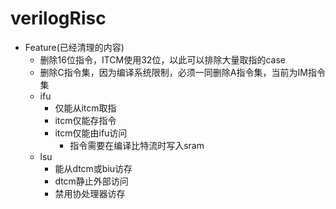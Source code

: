 # verilogRisc



* Feature(已经清理的内容)
    - 删除16位指令，ITCM使用32位，以此可以排除大量取指的case
    - 删除C指令集，因为编译系统限制，必须一同删除A指令集，当前为IM指令集
    - ifu
        + 仅能从itcm取指
        + itcm仅能存指令
        + itcm仅能由ifu访问
            * 指令需要在编译比特流时写入sram
    - lsu
        + 能从dtcm或biu访存
        + dtcm静止外部访问
        + 禁用协处理器访存